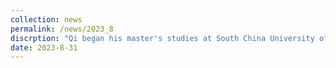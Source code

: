 ```yaml
---
collection: news
permalink: /news/2023_8
discrption: "Qi began his master's studies at South China University of Technology and conducted research on the topic of thermal error compensation for machine tools."
date: 2023-8-31
---
```

